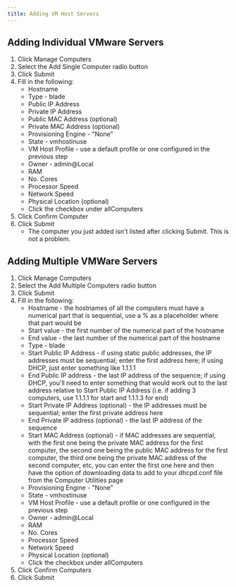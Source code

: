 ```yaml
---
title: Adding VM Host Servers
---
```


## Adding Individual VMware Servers

1. Click Manage Computers
2. Select the Add Single Computer radio button
3. Click Submit
4. Fill in the following:
    * Hostname
    * Type - blade
    * Public IP Address
    * Private IP Address
    * Public MAC Address (optional)
    * Private MAC Address (optional)
    * Provisioning Engine - "None"
    * State - vmhostinuse
    * VM Host Profile - use a default profile or one configured in the previous step
    * Owner - admin@Local
    * RAM
    * No. Cores
    * Processor Speed
    * Network Speed
    * Physical Location (optional)
    * Click the checkbox under allComputers
5. Click Confirm Computer
6. Click Submit
    * The computer you just added isn't listed after clicking Submit. This is not a problem.                                                     

## Adding Multiple VMWare Servers

1. Click Manage Computers
2. Select the Add Multiple Computers radio button
3. Click Submit
4. Fill in the following:
    * Hostname - the hostnames of all the computers must have a
                 numerical part that is sequential, use a % as a placeholder
                 where that part would be
    * Start value - the first number of the numerical part of the
                 hostname
    * End value - the last number of the numerical part of the
                 hostname
    * Type - blade
    * Start Public IP Address - if using static public addresses, the
                 IP addresses must be sequential; enter the first address here;
                 if using DHCP, just enter something like 1.1.1.1
    * End Public IP address - the last IP address of the sequence; if
                 using DHCP, you'll need to enter something that would work out
                 to the last address relative to Start Public IP Address (i.e.
                 if adding 3 computers, use 1.1.1.1 for start and 1.1.1.3 for
                 end)
    * Start Private IP Address (optional) - the IP addresses must be
                 sequential; enter the first private address here
    * End Private IP address (optional) - the last IP address of the
                 sequence
    * Start MAC Address (optional) - if MAC addresses are sequential,
                 with the first one being the private MAC address for the first
                 computer, the second one being the public MAC address for the
                 first computer, the third one being the private MAC address of
                 the second computer, etc, you can enter the first one here and
                 then have the option of downloading data to add to your
                 dhcpd.conf file from the Computer Utilities page
    * Provisioning Engine - "None"
    * State - vmhostinuse
    * VM Host Profile - use a default profile or one configured in
                 the previous step
    * Owner - admin@Local
    * RAM
    * No. Cores
    * Processor Speed
    * Network Speed
    * Physical Location (optional)
    * Click the checkbox under allComputers
5. Click Confirm Computers
6. Click Submit

